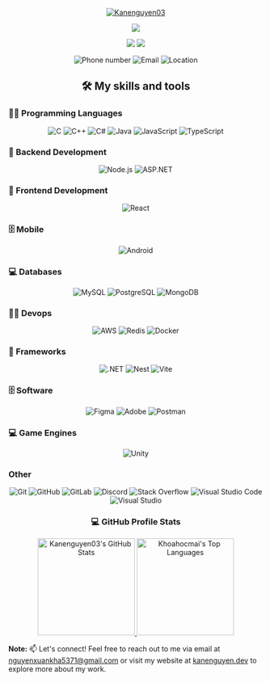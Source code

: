 <p align="center">
  <a href="https://github.com/kanenguyen03">
    <img src="https://readme-typing-svg.demolab.com?font=Poppins&weight=800&size=30&duration=2000&pause=2000&color=00C8F0&center=true&vCenter=true&width=435&lines=%7C+Kanenguyen03+%7C" alt="Kanenguyen03"/>
  </a>
</p>

<p align="center">
  <a href="https://github.com/kanenguyen03">
    <img src="https://readme-typing-svg.demolab.com?font=&weight=800&duration=2000&pause=2000&color=8054B3&center=true&vCenter=true&width=635&lines=Passionate+Fullstack+Developer;Crafting Robust and Scalable Systems;"/>
  </a>
</p>

<p align="center">
  <img src="https://custom-icon-badges.demolab.com/github/stars/kanenguyen03?color=F0C808&style=for-the-badge&labelColor=FFD700&logo=star"/>
  <img src="https://custom-icon-badges.demolab.com/github/followers/kanenguyen03?color=2D76BB&labelColor=006BB6&style=for-the-badge&logo=person-add&label=Follow&logoColor=white"/>
</p>

<p align="center">
  <img src="https://custom-icon-badges.demolab.com/badge/-0915--421--830-orange?style=for-the-badge&logo=phone&logoColor=white" alt="Phone number"/>
  <img src="https://custom-icon-badges.demolab.com/badge/-nguyenxuankha5371@gmail.com-red?style=for-the-badge&logo=mention&logoColor=white" alt="Email"/>
  <img src="https://custom-icon-badges.demolab.com/badge/Ho%20Chi%20Minh-Viet%20Nam-purple?style=for-the-badge&logo=location&logoColor=white" alt="Location"/>
</p>

<h2 align="center">🛠️ My skills and tools</h2>

<h3>👨‍💻 Programming Languages</h3>
<p align="center">
  <img alt="C" src="https://custom-icon-badges.demolab.com/badge/C-03599C.svg?logo=c-in-hexagon&logoColor=white&style=for-the-badge">
  <img alt="C++" src="https://img.shields.io/badge/C++-00599C.svg?logo=c%2B%2B&logoColor=white&style=for-the-badge">
  <img alt="C#" src="https://custom-icon-badges.demolab.com/badge/C%23-68217A.svg?logo=cs2&logoColor=white&style=for-the-badge">
  <img alt="Java" src="https://custom-icon-badges.demolab.com/badge/Java-FF4500.svg?logo=java&logoColor=white&style=for-the-badge">
  <img alt="JavaScript" src="https://img.shields.io/badge/JavaScript-F7DF1E.svg?logo=javascript&logoColor=black&style=for-the-badge">
  <img alt="TypeScript" src="https://img.shields.io/badge/TypeScript-3178C6.svg?logo=typescript&logoColor=white&style=for-the-badge">
</p>

<h3>🧰 Backend Development</h3>
<p align="center">
  <img alt="Node.js" src="https://img.shields.io/badge/Node.js-339933.svg?logo=node.js&logoColor=white&style=for-the-badge">
  <img alt="ASP.NET" src="https://img.shields.io/badge/ASP.NET-512BD4.svg?logo=dotnet&logoColor=white&style=for-the-badge">
</p>

<h3>🧰 Frontend Development</h3>
<p align="center">
  <img alt="React" src="https://img.shields.io/badge/-ReactJs-61DAFB?logo=react&logoColor=white&style=for-the-badge">
</p>

<h3>🗄️ Mobile</h3>
<p align="center">
  <img alt="Android" src="https://img.shields.io/badge/Android-3DDC84.svg?logo=android&logoColor=white&style=for-the-badge">
</p>

<h3>💻 Databases</h3>
<p align="center">
  <img alt="MySQL" src="https://img.shields.io/badge/MySQL-4479A1.svg?logo=mysql&logoColor=white&style=for-the-badge">
  <img alt="PostgreSQL" src="https://img.shields.io/badge/PostgreSQL-336791.svg?logo=postgresql&logoColor=white&style=for-the-badge">
  <img alt="MongoDB" src="https://img.shields.io/badge/MongoDB-47A248.svg?logo=mongodb&logoColor=white&style=for-the-badge">
</p>

<h3>👨‍💻 Devops</h3>
<p align="center">
  <img alt="AWS" src="https://img.shields.io/badge/AWS-FF9900.svg?logo=amazon-aws&logoColor=white&style=for-the-badge">
  <img alt="Redis" src="https://img.shields.io/badge/Redis-DC382D.svg?logo=redis&logoColor=white&style=for-the-badge">
  <img alt="Docker" src="https://img.shields.io/badge/Docker-2496ED.svg?logo=docker&logoColor=white&style=for-the-badge">
</p>

<h3>🧰 Frameworks</h3>
<p align="center">
  <img alt=".NET" src="https://img.shields.io/badge/.NET-512BD4.svg?logoColor=white&style=for-the-badge">
  <img alt="Nest" src="https://img.shields.io/badge/-NestJs-ea2845?style=flat-square&logo=nestjs&logoColor=white">
  <img alt="Vite" src="https://img.shields.io/badge/Vite-646CFF?style=for-the-badge&logo=Vite&logoColor=white">

</p>

<h3>🗄️ Software</h3>
<p align="center">
  <img alt="Figma" src="https://img.shields.io/badge/figma-F24E1E?&logo=figma&logoColor=white&style=for-the-badge">
  <img alt="Adobe" src="https://img.shields.io/badge/Adobe-FF0000.svg?logo=adobe&logoColor=white&style=for-the-badge">
  <img alt="Postman" src="https://img.shields.io/badge/Postman-FF6C37?logo=postman&logoColor=white&style=for-the-badge">
</p>

<h3>💻 Game Engines</h3>
<p align="center">
  <img alt="Unity" src="https://img.shields.io/badge/Unity-000000.svg?logo=Unity&logoColor=white&style=for-the-badge">
</p>

<h3>Other</h3>
<p align="center">
  <img alt="Git" src="https://img.shields.io/badge/Git-F05033.svg?logo=git&logoColor=white&style=for-the-badge">
  <img alt="GitHub" src="https://img.shields.io/badge/GitHub-181717.svg?logo=github&logoColor=white&style=for-the-badge">
  <img alt="GitLab" src="https://img.shields.io/badge/GitLab-FC6D26.svg?logo=gitlab&logoColor=white&style=for-the-badge">
  <img alt="Discord" src="https://img.shields.io/badge/Discord-5865F2.svg?logo=discord&logoColor=white&style=for-the-badge">
  <img alt="Stack Overflow" src="https://img.shields.io/badge/Stack%20Overflow-FE7A16?logo=stack-overflow&logoColor=white&style=for-the-badge">
  <img alt="Visual Studio Code" src="https://img.shields.io/badge/Visual%20Studio%20Code-0078d7.svg?logo=visual-studio-code&logoColor=white&style=for-the-badge">
  <img alt="Visual Studio" src="https://img.shields.io/badge/Visual_Studio-5C2D91.svg?logo=visual-studio&logoColor=white&style=for-the-badge">
</p>

<!-- GitHub Profile Stats Section -->
<h3 align="center">💻 GitHub Profile Stats</h3>
<p align="center">
  <!-- GitHub Stats Card -->
  <a href="https://github.com/anuraghazra/github-readme-stats">
    <img 
      alt="Kanenguyen03's GitHub Stats" 
      src="https://denvercoder1-github-readme-stats.vercel.app/api/?username=kanenguyen03&show_icons=true&include_all_commits=true&count_private=true&theme=react&hide_border=true&bg_color=1F222E&title_color=F85D7F&icon_color=F8D866" 
      height="192px"/>
  </a>
  
  <!-- Top Languages Card -->
  <a href="https://github.com/anuraghazra/github-readme-stats">
    <img 
      alt="Khoahocmai's Top Languages" 
      src="https://denvercoder1-github-readme-stats.vercel.app/api/top-langs/?username=kanenguyen03&langs_count=8&layout=compact&theme=react&hide_border=true&bg_color=1F222E&title_color=F85D7F&icon_color=F8D866&hide=Jupyter%20Notebook,Roff" 
      height="192px"/>
  </a>
  
  <br/>
  
  <!-- Note about Top Languages -->
  <b>Note:</b> 📫 Let's connect! Feel free to reach out to me via email at <a href="mailto:nguyenxuankha5371@gmail.com">nguyenxuankha5371@gmail.com</a> or visit my website at <a href="https://www.kanenguyen.dev/">kanenguyen.dev</a> to explore more about my work.</p>
</p>
